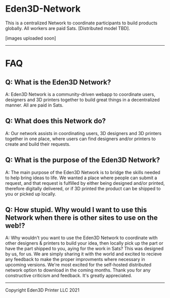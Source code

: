 # Eden3D-Network
This is a centralized Network to coordinate participants to build products globally. All workers are paid Sats. [Distributed model TBD].


[images uploaded soon]




-----------------------------------------------
# FAQ
Q: What is the Eden3D Network?
---
A: Eden3D Network is a community-driven webapp to coordinate users, designers and 3D printers together to build great things in a decentralized manner. All are paid in Sats.

Q: What does this Network do?
---
A: Our network assists in coordinating users, 3D designers and 3D printers together in one place, where users can find designers and/or printers to create and build their requests.

Q: What is the purpose of the Eden3D Network?
---
A: The main purpose of the Eden3D Network is to bridge the skills needed to help bring ideas to life. We wanted a place where people can submit a request, and that request is fulfilled by either being designed and/or printed, therefore digitally delivered, or if 3D printed the product can be shipped to you or picked up locally. 


Q: How stupid. Why would I want to use this Network when there is other sites to use on the web!?
---
A: Why wouldn't you want to use the Eden3D Network to coordinate with other designers & printers to build your idea, then locally pick up the part or have the part shipped to you, aying for the work in Sats? This was designed by us, for us. We are simply sharing it with the world and excited to recieve any feedback to make the proper improvments where necessary in upcoming versions. We're most excited for the self-hosted distributed network option to download in the coming months.  Thank you for any constructive criticism and feedback. It's greatly appreciated. 



---------------------------------------------------------





Copyright Eden3D Printer LLC 2021
